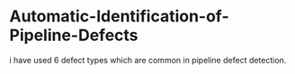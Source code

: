 # Automatic-Identification-of-Pipeline-Defects
i have used 6 defect types which are common in pipeline defect detection. 
